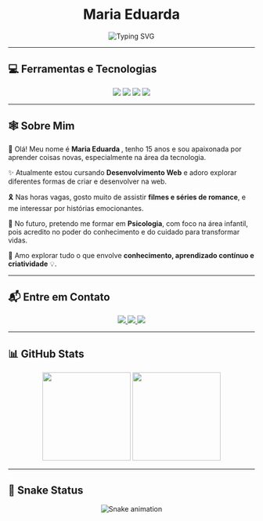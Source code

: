 <h1 align="center">Maria Eduarda </h1>

<p align="center">
  <img src="https://readme-typing-svg.herokuapp.com?font=Fira+Code&pause=1000&random=false&width=435&lines=Oi%2C+eu+sou+a+Maria+Eduarda+Lima!;Apaixonada+por+tecnologia+e+aprendizado+%F0%9F%92%BB" alt="Typing SVG" />
</p>

---

<h2> 💻 Ferramentas e Tecnologias </h2>
<div align="center">

  <img src="https://img.shields.io/badge/HTML5-E34F26?style=for-the-badge&logo=html5&logoColor=white" />
  <img src="https://img.shields.io/badge/CSS3-1572B6?style=for-the-badge&logo=css3&logoColor=white" />
  <img src="https://img.shields.io/badge/JavaScript-F7DF1E?style=for-the-badge&logo=javascript&logoColor=black" />
  <img src="https://img.shields.io/badge/Visual%20Studio%20Code-007ACC?style=for-the-badge&logo=visual-studio-code&logoColor=white" />

</div>

---

<h2> 🕸 Sobre Mim </h2>

<p>
🎀 Olá! Meu nome é <strong>Maria Eduarda </strong>, tenho 15 anos e sou apaixonada por aprender coisas novas, especialmente na área da tecnologia.
</p>

<p>
✨ Atualmente estou cursando <strong>Desenvolvimento Web</strong> e adoro explorar diferentes formas de criar e desenvolver na web.
</p>

<p>
🎗 Nas horas vagas, gosto muito de assistir <strong>filmes e séries de romance</strong>, e me interessar por histórias emocionantes.
</p>

<p>
🤍 No futuro, pretendo me formar em <strong>Psicologia</strong>, com foco na área infantil, pois acredito no poder do conhecimento e do cuidado para transformar vidas.
</p>

<p>
💌 Amo explorar tudo o que envolve <strong>conhecimento, aprendizado contínuo e criatividade</strong> 💡.
</p>

---

<h2> 📬 Entre em Contato </h2>
<div align="center">

  <a href="mailto:seuemailaqui@gmail.com">
    <img src="https://img.shields.io/badge/Gmail-D14836?style=for-the-badge&logo=gmail&logoColor=white" />
  </a>

  <a href="https://www.linkedin.com/">
    <img src="https://img.shields.io/badge/-LinkedIn-0A66C2?style=for-the-badge&logo=linkedin&logoColor=white" />
  </a>

  <a href="https://www.instagram.com/">
    <img src="https://img.shields.io/badge/-Instagram-E4405F?style=for-the-badge&logo=instagram&logoColor=white" />
  </a>

</div>

---

## 📊 GitHub Stats

<div align="center">
  <img height="180em" src="https://github-readme-stats.vercel.app/api?username=SEU_USUARIO&show_icons=true&theme=dracula&include_all_commits=true&count_private=true" />
  <img height="180em" src="https://github-readme-stats.vercel.app/api/top-langs/?username=SEU_USUARIO&layout=compact&langs_count=7&theme=dracula" />
</div>

---

## 🐍 Snake Status

<div align="center">
  <img src="https://raw.githubusercontent.com/SEU_USUARIO/SEU_USUARIO/main/snake-dark.svg" alt="Snake animation">
</div>
